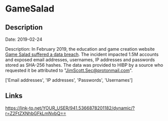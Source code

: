 # GameSalad

## Description

Date: 2019-02-24

Description:
In February 2019, the education and game creation website <a href="https://www.zdnet.com/article/round-4-hacker-returns-and-puts-26mil-user-records-for-sale-on-the-dark-web/" target="_blank" rel="noopener">Game Salad suffered a data breach</a>. The incident impacted 1.5M accounts and exposed email addresses, usernames, IP addresses and passwords stored as SHA-256 hashes. The data was provided to HIBP by a source who requested it be attributed to &quot;JimScott.Sec@protonmail.com&quot;.


['Email addresses', 'IP addresses', 'Passwords', 'Usernames']

## Links

https://link-to.net/YOUR_USER/941.5366878201182/dynamic/?r=Z2FtZXNhbGFkLmNvbQ==